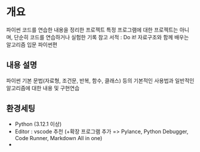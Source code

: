 # 개요

파이썬 코드를 연습한 내용을 정리한 프로젝트
특정 프로그램에 대한 프로젝트는 아니며, 단순히 코드를 연습하거나 실험한 기록
참고 서적 : Do it! 자료구조와 함께 배우는 알고리즘 입문 파이썬편

## 내용 설명

파이썬 기본 문법(자료형, 조건문, 반복, 함수, 클래스) 등의 기본적인 사용법과 일반적인 알고리즘에 대한 내용 및 구현연습

## 환경세팅
- Python (3.12.1 이상)
- Editor : vscode 추천 (+확장 프로그램 추가 => Pylance, Python Debugger, Code Runner, Markdown All in one)
- 